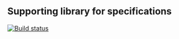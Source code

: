 ## Supporting library for specifications

[![Build status](https://ci.appveyor.com/api/projects/status/8ub3c5ty18pbv4gd/branch/master?svg=true)](https://ci.appveyor.com/project/pmacn/specific/branch/master)